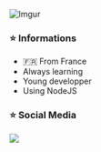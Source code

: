 ![Imgur](https://i.imgur.com/cLWuXp0.png?1)

### ⭐️ Informations 
- 🇫🇷 From France
- Always learning
- Young developper
- Using NodeJS

### ⭐️ Social Media
<a href="https://twitter.com/Nojii_">![](https://i.imgur.com/Yvsvwwy.png)</a>

